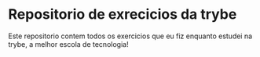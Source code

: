# Repositorio de exrecicios da trybe


Este repositorio contem todos os exercicios que eu fiz enquanto estudei na trybe, a melhor escola de tecnologia!
